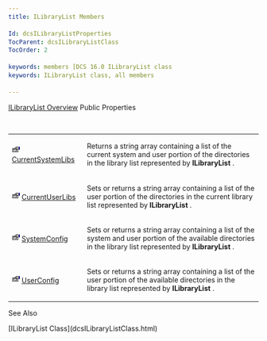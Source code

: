 ```yaml
---
title: ILibraryList Members

Id: dcsILibraryListProperties
TocParent: dcsILibraryListClass
TocOrder: 2

keywords: members [DCS 16.0 ILibraryList class
keywords: ILibraryList class, all members

---
```


[ILibraryList Overview](dcsILibraryListClass.html) 
Public Properties

<br />

<table class="dtTABLE" id="table4" x-use-null-cells="x-use-null-cells" style="border-spacing: 0px" cellspacing="0">
          <colgroup span="1">
            <col span="1" style="WIDTH: 30%" />
            <col span="1" style="WIDTH: 70%" />
          </colgroup>
          <tr>
            <td colspan="1" rowspan="1">

<img height="16" alt="public property" src="Images/property.bmp" width="16" border="0" /> [CurrentSystemLibs](dcsILibraryListClassCurrentSystemLibsProperty.html)
</td>
            <td colspan="1" rowspan="1">

Returns a string array containing a list of the current system and user portion of the directories in the library list represented by **ILibraryList** . 
</td>
          </tr>
          <tr>
            <td colspan="1" rowspan="1">

<img height="16" alt="public property" src="Images/property.bmp" width="16" border="0" /> [CurrentUserLibs](dcsILibraryListClassCurrentUserLibsProperty.html)
</td>
            <td colspan="1" rowspan="1">

Sets or returns a string array containing a list of the user portion of the directories in the current library list represented by **ILibraryList** . 
</td>
          </tr>
          <tr>
            <td colspan="1" rowspan="1">

<img height="16" alt="public property" src="Images/property.bmp" width="16" border="0" /> [SystemConfig](dcsILibraryListClassSystemConfigProperty.html)
</td>
            <td colspan="1" rowspan="1">

Sets or returns a string array containing a list of the system and user portion of the available directories in the library list represented by **ILibraryList** .
</td>
          </tr>
          <tr>
            <td colspan="1" rowspan="1">

<img height="16" alt="public property" src="Images/property.bmp" width="16" border="0" /> [UserConfig](dcsILibraryListClassUserConfigProperty.html)
</td>
            <td colspan="1" rowspan="1">

Sets or returns a string array containing a list of the user portion of the available directories in the library list represented by **ILibraryList** .
</td>
          </tr>
</table>

See Also

<dl />
      [ILibraryList Class](dcsILibraryListClass.html)

